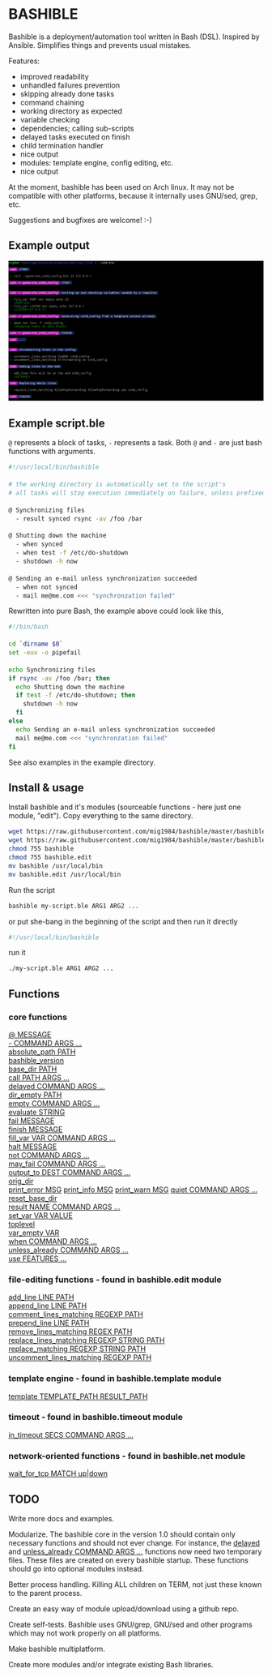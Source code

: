 # BASHIBLE

Bashible is a deployment/automation tool written in Bash (DSL). Inspired by Ansible. Simplifies things and prevents usual mistakes.

Features:

  - improved readability
  - unhandled failures prevention
  - skipping already done tasks
  - command chaining
  - working directory as expected
  - variable checking
  - dependencies; calling sub-scripts
  - delayed tasks executed on finish
  - child termination handler
  - nice output
  - modules: template engine, config editing, etc.
  - nice output

At the moment, bashible has been used on Arch linux. It may not be compatible with other platforms, because it internally uses GNU/sed, grep, etc.

Suggestions and bugfixes are welcome! :-)


## Example output

![Example output](bashible.png)


## Example script.ble

`@` represents a block of tasks, `-` represents a task. Both `@` and `-` are just bash functions with arguments.

```bash
#!/usr/local/bin/bashible

# the working directory is automatically set to the script's
# all tasks will stop execution immediately on failure, unless prefixed by "may_fail"

@ Synchronizing files
  - result synced rsync -av /foo /bar

@ Shutting down the machine
  - when synced
  - when test -f /etc/do-shutdown
  - shutdown -h now

@ Sending an e-mail unless synchronization succeeded
  - when not synced
  - mail me@me.com <<< "synchronzation failed"
```

Rewritten into pure Bash, the example above could look like this,

```bash
#!/bin/bash

cd `dirname $0`
set -eux -o pipefail

echo Synchronizing files
if rsync -av /foo /bar; then
  echo Shutting down the machine
  if test -f /etc/do-shutdown; then
    shutdown -h now
  fi
else
  echo Sending an e-mail unless synchronization succeeded
  mail me@me.com <<< "synchronzation failed"
fi
```

See also examples in the example directory.


## Install & usage

Install bashible and it's modules (sourceable functions - here just one module, "edit"). Copy everything to the same directory.

```bash
wget https://raw.githubusercontent.com/mig1984/bashible/master/bashible
wget https://raw.githubusercontent.com/mig1984/bashible/master/bashible.edit
chmod 755 bashible
chmod 755 bashible.edit
mv bashible /usr/local/bin
mv bashible.edit /usr/local/bin
```

Run the script

```bash
bashible my-script.ble ARG1 ARG2 ...
```

or put she-bang in the beginning of the script and then run it directly

```bash
#!/usr/local/bin/bashible
```

run it

```bash
./my-script.ble ARG1 ARG2 ...
```

## Functions

### core functions

[@ MESSAGE](docs/@.md)  
[- COMMAND ARGS ...](docs/-.md)  
[absolute_path PATH](docs/absolute_path.md)  
[bashible_version](docs/bashible_version.md)  
[base_dir PATH](docs/base_dir.md)  
[call PATH ARGS ...](docs/call.md)  
[delayed COMMAND ARGS ...](docs/delayed.md)  
[dir_empty PATH](docs/dir_empty.md)  
[empty COMMAND ARGS ...](docs/empty.md)  
[evaluate STRING](docs/evaluate.md)  
[fail MESSAGE](docs/fail.md)  
[finish MESSAGE](docs/finish.md)  
[fill_var VAR COMMAND ARGS ...](docs/set_var.md)  
[halt MESSAGE](docs/halt.md)  
[not COMMAND ARGS ...](docs/not.md)  
[may_fail COMMAND ARGS ...](docs/may_fail.md)  
[output_to DEST COMMAND ARGS ...](docs/output_to.md)  
[orig_dir](docs/orig_dir.md)  
[print_error MSG](docs/print_error.md)
[print_info MSG](docs/print_info.md)
[print_warn MSG](docs/print_warn.md)
[quiet COMMAND ARGS ...](docs/quiet.md)  
[reset_base_dir](docs/reset_base_dir.md)  
[result NAME COMMAND ARGS ...](docs/result.md)  
[set_var VAR VALUE](docs/set_var.md)  
[toplevel](docs/toplevel.md)  
[var_empty VAR](docs/var_empty.md)  
[when COMMAND ARGS ...](docs/when.md)  
[unless_already COMMAND ARGS ...](docs/unless_already.md)  
[use FEATURES ...](docs/use.md)  

### file-editing functions - found in bashible.edit module

[add_line LINE PATH](docs/add_line.md)  
[append_line LINE PATH](docs/append_line.md)  
[comment_lines_matching REGEXP PATH](docs/comment_lines_matching.md)  
[prepend_line LINE PATH](docs/prepend_line.md)  
[remove_lines_matching REGEX PATH](docs/remove_lines_matching.md)  
[replace_lines_matching REGEXP STRING PATH](docs/replace_lines_matching.md)  
[replace_matching REGEXP STRING PATH](docs/replace_matching.md)  
[uncomment_lines_matching REGEXP PATH](docs/uncomment_lines_matching.md)  

### template engine - found in bashible.template module

[template TEMPLATE_PATH RESULT_PATH](docs/template.md)  

### timeout - found in bashible.timeout module

[in_timeout SECS COMMAND ARGS ...](docs/in_timeout.md)  

### network-oriented functions - found in bashible.net module

[wait_for_tcp MATCH up|down](docs/wait_for_tcp.md)  


## TODO

Write more docs and examples.

Modularize. The bashible core in the version 1.0 should contain only necessary functions and should not ever change. For instance, the [delayed](docs/delayed.md) and [unless_already COMMAND ARGS ...](docs/unless_already.md) functions now need two temporary files. These files are created on every bashible startup. These functions should go into optional modules instead.

Better process handling. Killing ALL children on TERM, not just these known to the parent process.

Create an easy way of module upload/download using a github repo.

Create self-tests. Bashible uses GNU/grep, GNU/sed and other programs which may not work properly on all platforms.

Make bashible multiplatform.

Create more modules and/or integrate existing Bash libraries.
